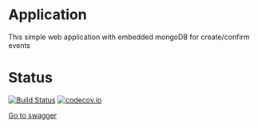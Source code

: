 # Application
This simple web application with embedded mongoDB for create/confirm events
# Status
[![Build Status](https://travis-ci.org/AlexKbit/com-events.svg?branch=master)](https://travis-ci.org/AlexKbit/com-events)
[![codecov.io](https://codecov.io/github/AlexKbit/com-events/coverage.svg?branch=master)](https://codecov.io/gh/AlexKbit/com-events?branch=master)

[Go to swagger](https://com-events-alexkbit.herokuapp.com/swagger-ui.html)